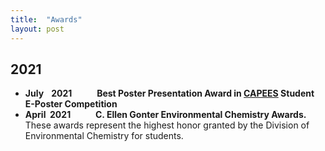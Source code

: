 ```yaml
---
title:  "Awards"
layout: post
---
```

## 2021
   - **July&#160;&#8201;&#160; 2021** &#8195; &#8195; **Best Poster Presentation Award in [CAPEES](http://www.capees.org/bylaws.html) Student E-Poster Competition**
   - **April&#160; 2021** &#8195; &#8195; **C. Ellen Gonter Environmental Chemistry Awards.** These awards represent the highest honor granted by the Division of Environmental Chemistry for students.
  
              
